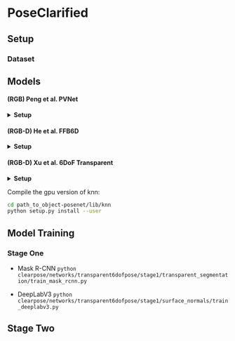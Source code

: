 # PoseClarified



## Setup


### Dataset


## Models 


#### (RGB) Peng et al. PVNet

<details>
<summary><strong>Setup</strong></summary>

Setup virtual environment 

```bash
python3 -m venv .venv/peng-pvnet-env
source .venv/peng-pvnet-env/bin/activate
pip install --upgrade pip
pip install -r clearpose/peng_pvnet/requirements.txt
pip install -e .
```

</details>

#### (RGB-D) He et al. FFB6D

<details>
<summary><strong>Setup</strong></summary>

Setup virtual environment 

```bash
python3 -m venv .venv/he-ffb6d-env
source .venv/he-ffb6d-env/bin/activate
pip install --upgrade pip
pip install -r clearpose/he_ffb6d/requirements.txt
pip install -e .
```

</details>


#### (RGB-D) Xu et al. 6DoF Transparent

<details>
<summary><strong>Setup</strong></summary>

Setup virtual environment 

```bash
python3 -m venv .venv/xu-6dof-env
source .venv/xu-6dof-env/bin/activate
pip install --upgrade pip
pip install -r clearpose/xu_6dof/requirements.txt
pip install -e .
```

Compile the ransac voting layer:

```bash
cd clearpose/xu_6dof//networks/references/posenet/ransac_voting
python setup.py install
```

</details>







Compile the gpu version of knn:

```bash
cd path_to_object-posenet/lib/knn
python setup.py install --user
```

## Model Training

### Stage One

 - Mask R-CNN
 `python clearpose/networks/transparent6dofpose/stage1/transparent_segmentation/train_mask_rcnn.py`

 - DeepLabV3
 `python clearpose/networks/transparent6dofpose/stage1/surface_normals/train_deeplabv3.py`


## Stage Two